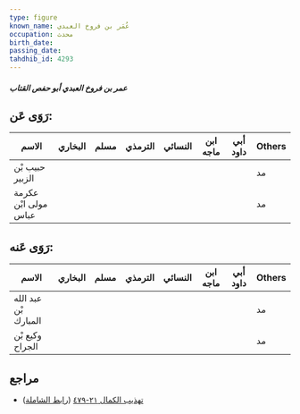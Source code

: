 ```yaml
---
type: figure
known_name: عُمَر بن فروخ العبدي
occupation: محدث
birth_date:
passing_date:
tahdhib_id: 4293
---
```

##### عمر بن فروخ العبدي أبو حفص القتاب

## رَوَى عَن:
| الاسم                | البخاري | مسلم | الترمذي | النسائي | ابن ماجه | أبي داود | Others |
| -------------------- | ------- | ---- | ------- | ------- | -------- | -------- | ------ |
| حبيب بْن الزبير      |         |      |         |         |          |          | مد     |
| عكرمة مولى ابْن عباس |         |      |         |         |          |          | مد     |
## رَوَى عَنه:
| الاسم                | البخاري | مسلم | الترمذي | النسائي | ابن ماجه | أبي داود | Others |
| -------------------- | ------- | ---- | ------- | ------- | -------- | -------- | ------ |
| عبد الله بْن المبارك |         |      |         |         |          |          | مد     |
| وكيع بْن الجراح      |         |      |         |         |          |          | مد     |
## مراجع
- [تهذيب الكمال ٢١-٤٧٩](obsidian://open?vault=Tahdhib-al-Kamal&file=Figures/٤٢٩٣-عمر%20بن%20فروخ%20العبدي%20أبو%20حفص%20القتاب) ([رابط الشاملة](https://shamela.ws/book/3722/11126))
